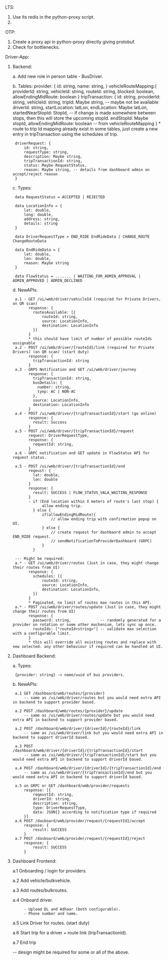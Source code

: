 LTS:
1. Use lts redis in the python-proxy script.
2. 


OTP:
1. Create a proxy api in python-proxy directly giving protobuf.
2. Check for bottlenecks.

Driver-App:
1. Backend:

    a. Add new role in person table - BusDriver.

    b. Tables:
        provider: {
            id: string,
            name: string,
        }
        vehicleRouteMapping:{
            providerId: string,
            vehicleId: string,
            routeId: string,
            blocked: boolean,
            allowEndingMidRoute: boolean
        }
        tripTransaction: {
            id: string,
            providerId: string,
            vehicleId: string,
            tripId: Maybe string, -- maybe not be available
            driverId: string,
            startLocation: latLon,
            endLocation: Maybe latLon,
            startedNearStopId: StopId, -- if change is made somewhere between stops, then this will store the upcoming stopId.
            endStopId: Maybe stopId,
            allowEndingMidRoute: boolean -- from vehicleRouteMapping
        }
        * route to trip Id mapping already exist in some tables, just create a new entry in tripTransaction using the schedules of trip.

        driverRequest: {
            id: string,
            requestType: string,
            description: Maybe string,
            tripTransactionId: string,
            status: Maybe RequestStatus,
            reason: Maybe string, -- details from dashboard admin on accept/reject reason
        }

    c. Types:

        data RequestStatus = ACCEPTED | REJECTED

        data LocationInfo = {
            lat: double,
            long: double,
            address: string,
            details: string
        }
        
        data DriverRequestType = END_RIDE EndRideData | CHANGE_ROUTE ChangeRouteData

        data EndRideData = {
            lat: double, 
            lon: double,
            reason: Maybe string
        }

        data FlowStatus = ....... | WAITING_FOR_ADMIN_APPROVAL | ADMIN_APPROVED | ADMIN_DECLINED

    d. NewAPIs:

        a.1 - GET /ui/wmb/driver/vehicleId (required for Private Drivers, on QR scan)
              response: {
                routesAvailable: [{
                    routeId: string,
                    source: LocationInfo,
                    destination: LocationInfo
                }]
              }
              * this should have limit of number of possible routeIds assignable
        a.2 - POST /ui/wmb/driver/{routeId}/link (required for Private Drivers) (on QR scan) (start duty)
              response: {
                tripTransactionId: string
              }
        a.3 - GRPS Notification and GET /ui/wmb/driver/journey
              response: {
                tripTransactionId: string,
                busDetails: {
                  number: string,
                  tyep: AC | NON-AC
                },
                source: LocationInfo,
                destination: LocationInfo
              }
        a.4 - POST /ui/wmb/driver/{tripTransactionId}/start (go online)
              response: {
                result: Success
              }
        a.5 - POST /ui/wmb/driver/{tripTransactionId}/request
              request: DriverRequestType,
              response: {
                requestId: string,
              }
        a.6 - GRPC notification and GET update in FlowStatus API for request status.

        a.5 - POST /ui/wmb/driver/{tripTransactionId}/end
              reqeust: {
                lat: double,
                lon: double
              }
              response: {
                result: SUCCESS | FLOW_STATUS_VALA_WAITING_RESPONSE
              }
              - if (End location within X meters of route's last stop) {
                    allow ending trip.
                } else {
                    if(allowEndingMidRoute){
                        // allow ending trip with confirmation popup on UI.
                    } else {
                        // create request for dashbaord admin to accept END_RIDE request.
                        // sendNotificationToProviderDashboard (GRPC)
                    }
                }
        
        --- Might be required:
        a.* - GET /ui/wmb/driver/routes (Just in case, they might change their routes from UI)
              response: {
                schedules: [{
                    routeId: string,
                    source: LocationInfo,
                    destination: LocationInfo,
                }]
              }
              * Paginated, no limit of routes max routes in this API.
        a.* - POST /ui/wmb/driver/routes/update (Just in case, they might change their routes from UI)
              response: {
                password: string,             -- randomly generated for a provider on rotation or some other machenism, lets sync up once.
                routeIds: ["routeId<string>"] -- validate max selection with a configurable limit.
              }
              * this will override all existing routes and replace with new selected. any other behaviour if required can be handled at UI.
3. Dashboard Backend:

    a. Types:

        {provider: string} -> name/uuid of bus providers.

    b. NewAPIs:

        a.1 GET /dashboard/wmb/routes/{provider}
            -- same as /ui/wmb/driver/routes but you would need extra API in backend to support provider based.

        a.2 POST /dashboard/wmb/routes/{provider}/update
            -- same as /ui/wmb/driver/routes/update but you would need extra API in backend to support provider based. 

        a.2 POST /dashboard/wmb/driver/{driverId}/{routeId}/link
            -- same as /ui/wmb/driver/link but you would need extra API in backend to support driverId based.

        a.3 POST /dashboard/wmb/driver/{driverId}/{tripTransactionId}/start
            -- same as /ui/wmb/driver/{tripTransactionId}/start but you would need extra API in backend to support driverId based.

        a.4 POST /dashboard/wmb/driver/{driverId}/{tripTransactionId}/end
            -- same as /ui/wmb/driver/{tripTransactionId}/end but you would need extra API in backend to support driverId based.

        a.5 on GRPC or GET /dashboard/wmb/provider/requests
            response: [{
                reqeustId: string,
                driverId: string,
                description: string,
                type: DriverRequestType,
                data: JSON{} according to notification type if required
            }]
        a.6 POST /dasboard/wmb/provider/request/{requestId}/accept
            response: {
                result: SUCCESS
            }
        a.7 POST /dasboard/wmb/provider/request/{requestId}/reject
            response: {
                result: SUCCESS
            }
      
4. Dashboard Frontend:

    a.1 Onboarding / login for providers.

    a.2 Add vehicle/bulkvehicle.

    a.3 Add routes/bulkroutes.

    a.4 Onboard driver.

            - Upload DL and Adhaar (both configurable).
            - Phone number and name.

    a.5 Link Driver for routes. (start duty)

    a.6 Start trip for a driver + route link (tripTransactionId).

    a.7 End trip 

    -- design might be required for some or all of the above.

